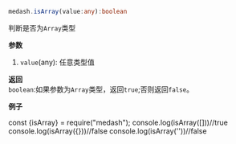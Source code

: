 ```ts
medash.isArray(value:any):boolean
```
判断是否为`Array`类型

**参数**  
1. `value`(any): 任意类型值
  
**返回**  
`boolean`:如果参数为`Array`类型，返回`true`;否则返回`false`。       
  
**例子**  

<me-embed>const {isArray} = require("medash");
console.log(isArray([]))//true
console.log(isArray({}))//false
console.log(isArray(''))//false</me-embed>